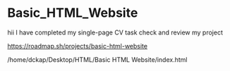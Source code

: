 # Basic_HTML_Website

hii
I have completed my single-page CV task 
check and review my project

https://roadmap.sh/projects/basic-html-website

/home/dckap/Desktop/HTML/Basic HTML Website/index.html